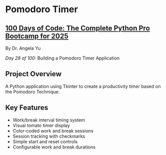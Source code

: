# Pomodoro Timer

## **[100 Days of Code: The Complete Python Pro Bootcamp for 2025](https://www.udemy.com/course/100-days-of-code/)**

By Dr. Angela Yu

*Day 28 of 100:* Building a Pomodoro Timer Application

## Project Overview

A Python application using Tkinter to create a productivity timer based on the Pomodoro Technique.

## Key Features
- Work/break interval timing system
- Visual tomato timer display
- Color-coded work and break sessions
- Session tracking with checkmarks
- Simple start and reset controls
- Configurable work and break durations